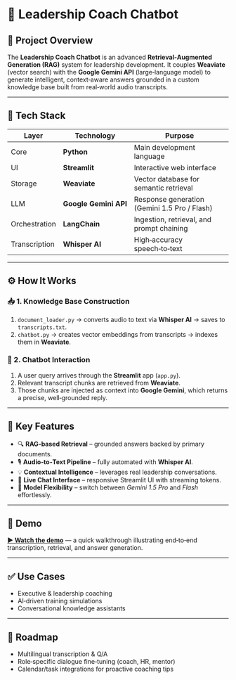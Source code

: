 # 🚀 **Leadership Coach Chatbot**

## 📘 Project Overview
The **Leadership Coach Chatbot** is an advanced **Retrieval‑Augmented Generation (RAG)** system for leadership development. It couples **Weaviate** (vector search) with the **Google Gemini API** (large‑language model) to generate intelligent, context‑aware answers grounded in a custom knowledge base built from real‑world audio transcripts.

---

## 🧰 Tech Stack
| Layer | Technology | Purpose |
|-------|------------|---------|
| Core  | **Python** | Main development language |
| UI    | **Streamlit** | Interactive web interface |
| Storage | **Weaviate** | Vector database for semantic retrieval |
| LLM   | **Google Gemini API** | Response generation (Gemini 1.5 Pro / Flash) |
| Orchestration | **LangChain** | Ingestion, retrieval, and prompt chaining |
| Transcription | **Whisper AI** | High‑accuracy speech‑to‑text |

---

## ⚙️ How It Works

### 📥 1. Knowledge Base Construction
1. `document_loader.py` → converts audio to text via **Whisper AI** → saves to `transcripts.txt`.  
2. `chatbot.py` → creates vector embeddings from transcripts → indexes them in **Weaviate**.

### 💬 2. Chatbot Interaction
1. A user query arrives through the **Streamlit** app (`app.py`).  
2. Relevant transcript chunks are retrieved from **Weaviate**.  
3. Those chunks are injected as context into **Google Gemini**, which returns a precise, well‑grounded reply.

---

## 🎯 Key Features
- 🔍 **RAG‑based Retrieval** – grounded answers backed by primary documents.  
- 🎙️ **Audio‑to‑Text Pipeline** – fully automated with **Whisper AI**.  
- 💡 **Contextual Intelligence** – leverages real leadership conversations.  
- 💬 **Live Chat Interface** – responsive Streamlit UI with streaming tokens.  
- 🔄 **Model Flexibility** – switch between *Gemini 1.5 Pro* and *Flash* effortlessly.

---

## 🎥 Demo
**[▶ Watch the demo](video1448249942.mp4)** — a quick walkthrough illustrating end‑to‑end transcription, retrieval, and answer generation.

---

## ✅ Use Cases
- Executive & leadership coaching  
- AI‑driven training simulations  
- Conversational knowledge assistants

---

## 📌 Roadmap
- Multilingual transcription & Q/A  
- Role‑specific dialogue fine‑tuning (coach, HR, mentor)  
- Calendar/task integrations for proactive coaching tips  

